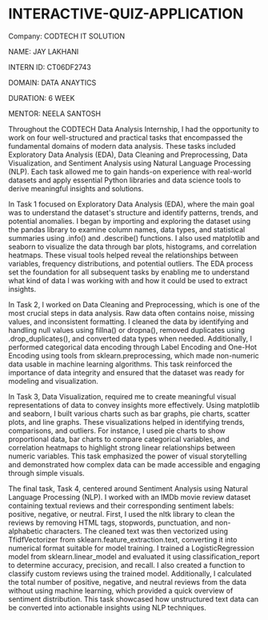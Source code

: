 # INTERACTIVE-QUIZ-APPLICATION

Company: CODTECH IT SOLUTION

NAME: JAY LAKHANI

INTERN ID: CT06DF2743

DOMAIN: DATA ANAYTICS

DURATION: 6 WEEK

MENTOR: NEELA SANTOSH

Throughout the CODTECH Data Analysis Internship, I had the opportunity to work on four well-structured and practical tasks that encompassed the fundamental domains of modern data analysis. These tasks included Exploratory Data Analysis (EDA), Data Cleaning and Preprocessing, Data Visualization, and Sentiment Analysis using Natural Language Processing (NLP). Each task allowed me to gain hands-on experience with real-world datasets and apply essential Python libraries and data science tools to derive meaningful insights and solutions.

In Task 1 focused on Exploratory Data Analysis (EDA), where the main goal was to understand the dataset's structure and identify patterns, trends, and potential anomalies. I began by importing and exploring the dataset using the pandas library to examine column names, data types, and statistical summaries using .info() and .describe() functions. I also used matplotlib and seaborn to visualize the data through bar plots, histograms, and correlation heatmaps. These visual tools helped reveal the relationships between variables, frequency distributions, and potential outliers. The EDA process set the foundation for all subsequent tasks by enabling me to understand what kind of data I was working with and how it could be used to extract insights.

In Task 2, I worked on Data Cleaning and Preprocessing, which is one of the most crucial steps in data analysis. Raw data often contains noise, missing values, and inconsistent formatting. I cleaned the data by identifying and handling null values using fillna() or dropna(), removed duplicates using .drop_duplicates(), and converted data types when needed. Additionally, I performed categorical data encoding through Label Encoding and One-Hot Encoding using tools from sklearn.preprocessing, which made non-numeric data usable in machine learning algorithms. This task reinforced the importance of data integrity and ensured that the dataset was ready for modeling and visualization.

In Task 3, Data Visualization, required me to create meaningful visual representations of data to convey insights more effectively. Using matplotlib and seaborn, I built various charts such as bar graphs, pie charts, scatter plots, and line graphs. These visualizations helped in identifying trends, comparisons, and outliers. For instance, I used pie charts to show proportional data, bar charts to compare categorical variables, and correlation heatmaps to highlight strong linear relationships between numeric variables. This task emphasized the power of visual storytelling and demonstrated how complex data can be made accessible and engaging through simple visuals.

The final task, Task 4, centered around Sentiment Analysis using Natural Language Processing (NLP). I worked with an IMDb movie review dataset containing textual reviews and their corresponding sentiment labels: positive, negative, or neutral. First, I used the nltk library to clean the reviews by removing HTML tags, stopwords, punctuation, and non-alphabetic characters. The cleaned text was then vectorized using TfidfVectorizer from sklearn.feature_extraction.text, converting it into numerical format suitable for model training. I trained a LogisticRegression model from sklearn.linear_model and evaluated it using classification_report to determine accuracy, precision, and recall. I also created a function to classify custom reviews using the trained model. Additionally, I calculated the total number of positive, negative, and neutral reviews from the data without using machine learning, which provided a quick overview of sentiment distribution. This task showcased how unstructured text data can be converted into actionable insights using NLP techniques.


